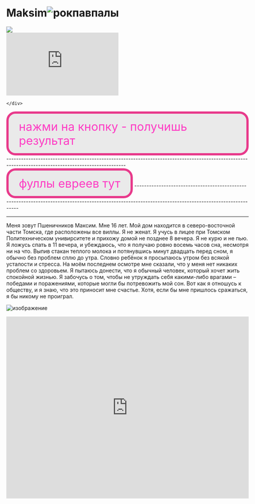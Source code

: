 # Maksim![рокпавпалы](https://user-images.githubusercontent.com/54744048/207257445-93761ea6-1b9d-44f9-827b-1392a20de83d.jpg)

<style>
.nav div {
    display: inline-block;
}
</style>

<div class="nav">
<div>
<img src="999.png"></a>
</div>
    

<div><!--Dayspedia.com widget--><iframe width='296' height='166' style='padding:0!important;margin:0!important;border:none!important;background:none!important;background:transparent!important' marginheight='0' marginwidth='0' frameborder='0' scrolling='no' comment='/*defined*/' src='https://dayspedia.com/if/digit/?v=1&iframe=eyJ3LTEyIjpmYWxzZSwidy0xMSI6dHJ1ZSwidy0xMyI6dHJ1ZSwidy0xNCI6dHJ1ZSwidy0xNSI6dHJ1ZSwidy0xMTAiOmZhbHNlLCJ3LXdpZHRoLTAiOnRydWUsInctd2lkdGgtMSI6ZmFsc2UsInctd2lkdGgtMiI6ZmFsc2UsInctMTYiOiIyNHB4Iiwidy0xOSI6IjQ4Iiwidy0xNyI6IjE2Iiwidy0yMSI6dHJ1ZSwiYmdpbWFnZSI6MSwiYmdpbWFnZVNldCI6dHJ1ZSwidy0yMWMwIjoiI2ZmZmZmZiIsInctMCI6dHJ1ZSwidy0zIjp0cnVlLCJ3LTNjMCI6IiMzNDM0MzQiLCJ3LTNiMCI6IjEiLCJ3LTYiOiIjMzQzNDM0Iiwidy0yMCI6dHJ1ZSwidy00IjoiIzAwYmRiMCIsInctMTgiOnRydWUsInctd2lkdGgtMmMtMCI6IjMwMCIsInctMTE1IjpmYWxzZX0=&lang=ru&cityid=5720'></iframe><!--Dayspedia.com widget ENDS--><div>

    </div>
<style>
.button_1670312039767 {
    display: inline-block !important;
    text-decoration: none !important;
    background-color: #eaeaea !important;
    color: #3b73ff !important;
    border: 6px solid #3ab7e8 !important;
    border-radius: 24px !important;
    font-size: 31px !important;
    padding: 15px 27px !important; 
    transition: all 0.6s ease !important;
}
.button_1670312039767:hover{
    text-decoration: none !important; 
    background-color: #006089 !important;
    color: #ffeded !important;
    border-color: #006089 !important;
}
</style>
<a href="https://ezmaxgame.github.io/" class="button_1670312039767" target="_blank">
  нажми на кнопку - получишь результат
</a>
 ----------------------------------------------------------------------------------------------------------------------------------------------------
<style>
.button_1670312039767 {
    display: inline-block !important;
    text-decoration: none !important;
    background-color: #eaeaea !important;
    color: #ff3bc4 !important;
    border: 6px solid #e83a8b !important;
    border-radius: 24px !important;
    font-size: 31px !important;
    padding: 15px 27px !important; 
    transition: all 0.6s ease !important;
}
.button_1670312039767:hover{
    text-decoration: none !important; 
    background-color: #840056 !important;
    color: #ffeded !important;
    border-color: #840051 !important;
}
</style>
<a href="https://github.com/EzMaxGame/HOLOKOST" class="button_1670312039767" target="_blank">
  фуллы евреев тут
</a>
------------------------------------------------------------------------------------------------------------------------------------------------------

------------------------------------------------------------------------------------------------------------------------------------------------------
Меня зовут Пшеничников Максим. Мне 16 лет. Мой дом находится в северо-восточной части Томска, где расположены все виллы. Я не женат. Я учусь в лицее при Томском Политехническом унивирситете и прихожу домой не позднее 8 вечера. Я не курю и не пью. Я ложусь спать в 11 вечера, и убеждаюсь, что я получаю ровно восемь часов сна, несмотря ни на что. Выпив стакан теплого молока и потянувшись минут двадцать перед сном, я обычно без проблем сплю до утра. Словно ребёнок я просыпаюсь утром без всякой усталости и стресса. На моём последнем осмотре мне сказали, что у меня нет никаких проблем со здоровьем. Я пытаюсь донести, что я обычный человек, который хочет жить спокойной жизнью. Я забочусь о том, чтобы не утруждать себя какими-либо врагами – победами и поражениями, которые могли бы потревожить мой сон. Вот как я отношусь к обществу, и я знаю, что это приносит мне счастье. Хотя, если бы мне пришлось сражаться, я бы никому не проиграл.

![изображение](https://user-images.githubusercontent.com/54744048/205867008-39babc5a-c08e-49a5-a30e-7d20aaed8d28.png)


<iframe allowfullscreen frameborder="0" style="width:640px; height:480px" src="https://lucid.app/documents/embedded/4115f036-5797-46a9-863e-2560f75b9455" id="bI6euyZCfZzg"></iframe>
